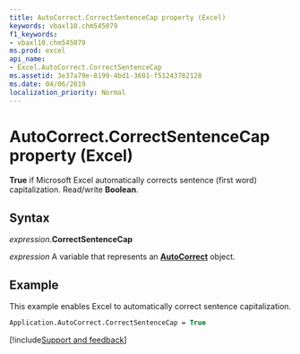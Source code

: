 ```yaml
---
title: AutoCorrect.CorrectSentenceCap property (Excel)
keywords: vbaxl10.chm545079
f1_keywords:
- vbaxl10.chm545079
ms.prod: excel
api_name:
- Excel.AutoCorrect.CorrectSentenceCap
ms.assetid: 3e37a79e-8199-4bd1-3601-f51243782128
ms.date: 04/06/2019
localization_priority: Normal
---
```



# AutoCorrect.CorrectSentenceCap property (Excel)

**True** if Microsoft Excel automatically corrects sentence (first word) capitalization. Read/write **Boolean**.


## Syntax

_expression_.**CorrectSentenceCap**

_expression_ A variable that represents an **[AutoCorrect](Excel.AutoCorrect(object).md)** object.


## Example

This example enables Excel to automatically correct sentence capitalization.

```vb
Application.AutoCorrect.CorrectSentenceCap = True
```




[!include[Support and feedback](~/includes/feedback-boilerplate.md)]